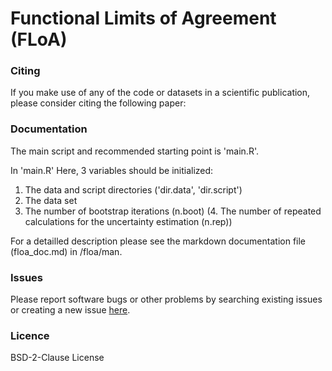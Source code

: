 # Functional Limits of Agreement (FLoA)

### Citing
If you make use of any of the code or datasets in a scientific publication, please consider citing the following paper:

### Documentation
The main script and recommended starting point is 'main.R'.

In 'main.R' Here, 3 variables should be initialized:
  1. The data and script directories ('dir.data', 'dir.script')
  2. The data set
  3. The number of bootstrap iterations (n.boot)
  (4. The number of repeated calculations for the uncertainty estimation (n.rep))

For a detailled description please see the markdown documentation file (floa_doc.md) in /floa/man.

### Issues
Please report software bugs or other problems by searching existing issues or creating a new issue [here](https://github.com/koda86/floa/issues).

### Licence
BSD-2-Clause License
